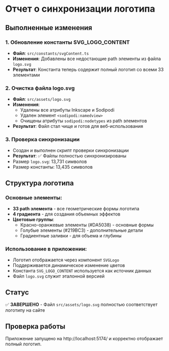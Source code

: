 # Отчет о синхронизации логотипа

## Выполненные изменения

### 1. Обновление константы SVG_LOGO_CONTENT
- **Файл**: `src/constants/svgContent.ts`
- **Изменения**: Добавлены все недостающие path элементы из файла `logo.svg`
- **Результат**: Константа теперь содержит полный логотип со всеми 33 элементами

### 2. Очистка файла logo.svg
- **Файл**: `src/assets/logo.svg`
- **Изменения**: 
  - Удалены все атрибуты Inkscape и Sodipodi
  - Удален элемент `<sodipodi:namedview>`
  - Очищены атрибуты `sodipodi:nodetypes` из path элементов
- **Результат**: Файл стал чище и готов для веб-использования

### 3. Проверка синхронизации
- Создан и выполнен скрипт проверки синхронизации
- **Результат**: ✅ Файлы полностью синхронизированы
- Размер `logo.svg`: 13,731 символов
- Размер константы: 13,435 символов

## Структура логотипа

### Основные элементы:
- **33 path элемента** - все геометрические формы логотипа
- **4 градиента** - для создания объемных эффектов
- **Цветовые группы**:
  - Красно-оранжевые элементы (#DA5038) - основные формы
  - Голубые элементы (#219BC3) - дополнительные детали
  - Градиентные заливки - для объема и глубины

### Использование в приложении:
- Логотип отображается через компонент `SVGLogo`
- Поддерживается динамическое изменение цветов
- Константа `SVG_LOGO_CONTENT` используется как источник данных
- Файл `logo.svg` служит эталонной версией

## Статус
✅ **ЗАВЕРШЕНО** - Файл `src/assets/logo.svg` полностью соответствует логотипу на сайте

## Проверка работы
Приложение запущено на http://localhost:5174/ и корректно отображает полный логотип.
